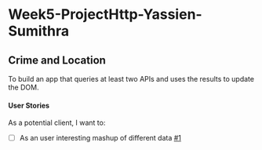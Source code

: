 # Week5-ProjectHttp-Yassien-Sumithra
## Crime and Location
 To build an app that queries at least two APIs and uses the results to update the DOM. 

#### User Stories

As a potential client, I want to:

- [ ] As an user interesting mashup of different data [#1][i1]

    


<!-- Issue links -->
[i1]: https://github.com/fac25/week2-agencyProject-Patrick-Sumithra/issues/1

